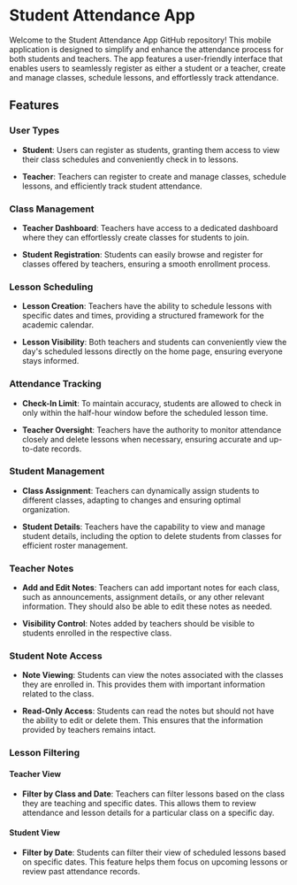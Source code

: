 # Student Attendance App

Welcome to the Student Attendance App GitHub repository! This mobile application is designed to simplify and enhance the attendance process for both students and teachers. The app features a user-friendly interface that enables users to seamlessly register as either a student or a teacher, create and manage classes, schedule lessons, and effortlessly track attendance.

## Features

### User Types

- **Student**: Users can register as students, granting them access to view their class schedules and conveniently check in to lessons.

- **Teacher**: Teachers can register to create and manage classes, schedule lessons, and efficiently track student attendance.

### Class Management

- **Teacher Dashboard**: Teachers have access to a dedicated dashboard where they can effortlessly create classes for students to join.

- **Student Registration**: Students can easily browse and register for classes offered by teachers, ensuring a smooth enrollment process.

### Lesson Scheduling

- **Lesson Creation**: Teachers have the ability to schedule lessons with specific dates and times, providing a structured framework for the academic calendar.

- **Lesson Visibility**: Both teachers and students can conveniently view the day's scheduled lessons directly on the home page, ensuring everyone stays informed.

### Attendance Tracking

- **Check-In Limit**: To maintain accuracy, students are allowed to check in only within the half-hour window before the scheduled lesson time.

- **Teacher Oversight**: Teachers have the authority to monitor attendance closely and delete lessons when necessary, ensuring accurate and up-to-date records.

### Student Management

- **Class Assignment**: Teachers can dynamically assign students to different classes, adapting to changes and ensuring optimal organization.

- **Student Details**: Teachers have the capability to view and manage student details, including the option to delete students from classes for efficient roster management.

### Teacher Notes

- **Add and Edit Notes**: Teachers can add important notes for each class, such as announcements, assignment details, or any other relevant information. They should also be able to edit these notes as needed.

- **Visibility Control**: Notes added by teachers should be visible to students enrolled in the respective class.

### Student Note Access

- **Note Viewing**: Students can view the notes associated with the classes they are enrolled in. This provides them with important information related to the class.

- **Read-Only Access**: Students can read the notes but should not have the ability to edit or delete them. This ensures that the information provided by teachers remains intact.

### Lesson Filtering

#### Teacher View

- **Filter by Class and Date**: Teachers can filter lessons based on the class they are teaching and specific dates. This allows them to review attendance and lesson details for a particular class on a specific day.

#### Student View

- **Filter by Date**: Students can filter their view of scheduled lessons based on specific dates. This feature helps them focus on upcoming lessons or review past attendance records.
